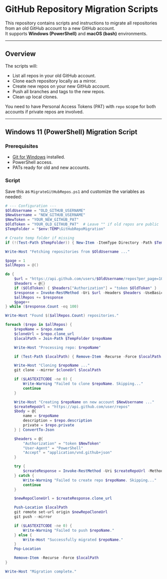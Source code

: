 # GitHub Repository Migration Scripts

This repository contains scripts and instructions to migrate all repositories from an old GitHub account to a new GitHub account.  
It supports **Windows (PowerShell)** and **macOS (bash)** environments.

---

## Overview

The scripts will:

- List all repos in your old GitHub account.
- Clone each repository locally as a mirror.
- Create new repos on your new GitHub account.
- Push all branches and tags to the new repos.
- Clean up local clones.

You need to have Personal Access Tokens (PAT) with `repo` scope for both accounts if private repos are involved.

---

## Windows 11 (PowerShell) Migration Script

### Prerequisites

- [Git for Windows](https://git-scm.com/download/win) installed.
- PowerShell access.
- PATs ready for old and new accounts.

### Script

Save this as `MigrateGitHubRepos.ps1` and customize the variables as needed:

```powershell
# --- Configuration ---
$OldUsername = "OLD_GITHUB_USERNAME"
$NewUsername = "NEW_GITHUB_USERNAME"
$NewToken = "YOUR_NEW_GITHUB_PAT"
$OldToken = "YOUR_OLD_GITHUB_PAT"  # Leave "" if old repos are public
$TempFolder = "$env:TEMP\GitHubRepoMigration"

# Create temp folder if missing
if (!(Test-Path $TempFolder)) { New-Item -ItemType Directory -Path $TempFolder | Out-Null }

Write-Host "Fetching repositories from $OldUsername ..."

$page = 1
$allRepos = @()

do {
    $url = "https://api.github.com/users/$OldUsername/repos?per_page=100&page=$page"
    $headers = @{}
    if ($OldToken) { $headers["Authorization"] = "token $OldToken" }
    $response = Invoke-RestMethod -Uri $url -Headers $headers -UseBasicParsing
    $allRepos += $response
    $page++
} while ($response.Count -eq 100)

Write-Host "Found $($allRepos.Count) repositories."

foreach ($repo in $allRepos) {
    $repoName = $repo.name
    $cloneUrl = $repo.clone_url
    $localPath = Join-Path $TempFolder $repoName

    Write-Host "Processing repo: $repoName"

    if (Test-Path $localPath) { Remove-Item -Recurse -Force $localPath }

    Write-Host "Cloning $repoName ..."
    git clone --mirror $cloneUrl $localPath

    if ($LASTEXITCODE -ne 0) {
        Write-Warning "Failed to clone $repoName. Skipping..."
        continue
    }

    Write-Host "Creating $repoName on new account $NewUsername ..."
    $createRepoUrl = "https://api.github.com/user/repos"
    $body = @{
        name = $repoName
        description = $repo.description
        private = $repo.private
    } | ConvertTo-Json

    $headers = @{
        "Authorization" = "token $NewToken"
        "User-Agent" = "PowerShell"
        "Accept" = "application/vnd.github+json"
    }

    try {
        $createResponse = Invoke-RestMethod -Uri $createRepoUrl -Method POST -Headers $headers -Body $body -UseBasicParsing
    } catch {
        Write-Warning "Failed to create repo $repoName. Skipping..."
        continue
    }

    $newRepoCloneUrl = $createResponse.clone_url

    Push-Location $localPath
    git remote set-url origin $newRepoCloneUrl
    git push --mirror

    if ($LASTEXITCODE -ne 0) {
        Write-Warning "Failed to push $repoName."
    } else {
        Write-Host "Successfully migrated $repoName."
    }
    Pop-Location

    Remove-Item -Recurse -Force $localPath
}

Write-Host "Migration complete."
